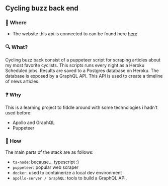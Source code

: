 ## Cycling buzz back end

### :link: Where

- The website this api is connected to can be found here [here](https://cycling-buzz-app.herokuapp.com/)

### :mag: What?

Cycling buzz back consist of a puppeteer script for scraping articles about my most favorite cyclists.
This scripts runs every night as a Heroku Scheduled jobs. Results are saved to a Postgres database on Heroku.
The database is exposed by a GraphQL API. This API is used to create a timeline of news articles.

### :question: Why

This is a learning project to fiddle around with some technologies i hadn't used before:
- Apollo and GraphQL
- Puppeteer

### :wrench: How

The main parts of the stack are as follows:

- `ts-node`: because... typescript :)
- `puppeteer`: popular web scraper
- `docker`: used to containerize a local dev environment
- `apollo-server / GraphQL`: tools to build a GraphQL API.
